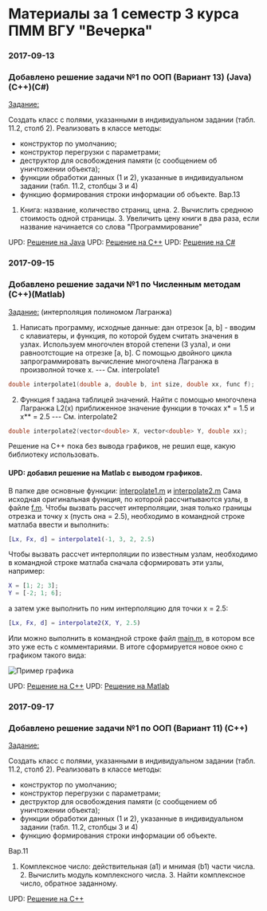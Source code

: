 # Материалы за 1 семестр 3 курса ПММ ВГУ "Вечерка"

### 2017-09-13

### Добавлено решение задачи №1 по ООП (Вариант 13) (Java)(С++)(C#)
[Задание:](https://github.com/hroniko/AMM_3_Kurs_2017/blob/master/OOP/lab01/%D0%97%D0%B0%D0%B4%D0%B0%D0%BD%D0%B8%D0%B501.txt)

Создать класс с полями, указанными в индивидуальном задании (табл. 11.2, столб 2).
Реализовать в классе методы:
- конструктор по умолчанию;
- конструктор перегрузки с параметрами;
- деструктор для освобождения памяти (с сообщением об уничтожении объекта);
- функции обработки данных (1 и 2), указанные в индивидуальном задании (табл. 11.2, столбцы 3 и 4)
- функцию формирования строки информации об объекте.
Вар.13
1. Книга: название, количество страниц, цена. 2. Вычислить среднюю стоимость одной страницы. 3. Увеличить цену книги в два раза, если название начинается со слова "Программирование"

UPD: [Решение на Java](https://github.com/hroniko/AMM_3_Kurs_2017/tree/master/OOP/lab01/java)
UPD: [Решение на С++](https://github.com/hroniko/AMM_3_Kurs_2017/tree/master/OOP/lab01/c%2B%2B)
UPD: [Решение на С#](https://github.com/hroniko/AMM_3_Kurs_2017/tree/master/OOP/lab01/c%23/lab01)

### 2017-09-15
### Добавлено решение задачи №1 по Численным методам (С++)(Matlab)
[Задание:](https://github.com/hroniko/AMM_3_Kurs_2017/blob/master/NM/Lab01/%D0%97%D0%B0%D0%B4%D0%B0%D0%BD%D0%B8%D0%B501.txt)
(интерполяция полиномом Лагранжа)

1. Написать программу, исходные данные: дан отрезок [a, b] - вводим с клавиатеры,
и функция, по которой будем считать значения в узлах. Используем многочлен второй степени (3 узла),
и они равноотстощие на отрезке [a, b]. С помощью двойного цикла запрограммировать вычисление
многочлена Лагранжа в произволной точке x. --- См. interpolate1

```cpp
double interpolate1(double a, double b, int size, double xx, func f);
```

2. Функция f задана таблицей значений. Найти с помощью многочлена Лагранжа L2(x) приближенное значение
функции в точках x* = 1.5 и x** = 2.5  --- См. interpolate2

```cpp
double interpolate2(vector<double> X, vector<double> Y, double xx);
```

Решение на C++ пока без вывода графиков, не решил еще, какую библиотеку использовать.

#### UPD: добавил решение на Matlab с выводом графиков.
В папке две основные функции: [interpolate1.m](https://github.com/hroniko/AMM_3_Kurs_2017/tree/master/NM/Lab01/matlab/interpolate1.m) и [interpolate2.m](https://github.com/hroniko/AMM_3_Kurs_2017/tree/master/NM/Lab01/matlab/interpolate2.m)
Сама исходная оригинальная функция, по которой рассчитываются узлы, в файле [f.m](https://github.com/hroniko/AMM_3_Kurs_2017/tree/master/NM/Lab01/matlab/f.m). 
Чтобы вызвать рассчет интерполяции, зная только границы отрезка и точку x (пусть она = 2.5), необходимо в командной строке матлаба ввести и выполнить:
```matlab
[Lx, Fx, d] = interpolate1(-1, 3, 2, 2.5)
```
Чтобы вызвать рассчет интерполяции по известным узлам, необходимо в командной строке матлаба сначала сформировать эти узлы, например:
```matlab
X = [1; 2; 3];
Y = [-2; 1; 6];
```
а затем уже выполнить по ним интерполяцию для точки x = 2.5:
```matlab
[Lx, Fx, d] = interpolate2(X, Y, 2.5)
```
Или можно выполнить в командной строке файл [main.m](https://github.com/hroniko/AMM_3_Kurs_2017/tree/master/NM/Lab01/matlab/main.m), в котором все это уже есть с комментариями.
В итоге сформируется новое окно с графиком такого вида:

![Пример графика](https://github.com/hroniko/AMM_3_Kurs_2017/raw/master/NM/Lab01/matlab/figure1.png)

UPD: [Решение на С++](https://github.com/hroniko/AMM_3_Kurs_2017/tree/master/NM/Lab01/c%2B%2B)
UPD: [Решение на Matlab](https://github.com/hroniko/AMM_3_Kurs_2017/tree/master/NM/Lab01/matlab)

### 2017-09-17

### Добавлено решение задачи №1 по ООП (Вариант 11) (С++)
[Задание:](https://github.com/hroniko/AMM_3_Kurs_2017/blob/master/OOP/lab01z/%D0%97%D0%B0%D0%B4%D0%B0%D0%BD%D0%B8%D0%B501.txt)

Создать класс с полями, указанными в индивидуальном задании (табл. 11.2, столб 2).
Реализовать в классе методы:
- конструктор по умолчанию;
- конструктор перегрузки с параметрами;
- деструктор для освобождения памяти (с сообщением об уничтожении объекта);
- функции обработки данных (1 и 2), указанные в индивидуальном задании (табл. 11.2, столбцы 3 и 4)
- функцию формирования строки информации об объекте.

Вар.11
1. Комплексное число: действительная (a1) и мнимая (b1) части числа. 2. Вычислить модуль комплексного числа. 3. Найти комплексное число, обратное заданному.

UPD: [Решение на С++](https://github.com/hroniko/AMM_3_Kurs_2017/tree/master/OOP/lab01z/c%2B%2B)